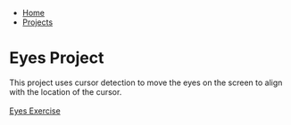 <link href="https://cdn.jsdelivr.net/npm/bootstrap@5.1.3/dist/css/bootstrap.min.css" rel="stylesheet" integrity="sha384-1BmE4kWBq78iYhFldvKuhfTAU6auU8tT94WrHftjDbrCEXSU1oBoqyl2QvZ6jIW3" crossorigin="anonymous">

<nav class="navbar navbar-expand-lg navbar-light bg-light">
  <div class="container-fluid">
      <ul class="navbar-nav">
        <li class="nav-item">
          <a class="nav-link active" aria-current="page" href="home.html">Home</a>
        </li>
        <li class="nav-item">
          <a class="nav-link" href="projects.html">Projects</a>
        </li>
      </ul>
    </div>
</nav>


# Eyes Project
This project uses cursor detection to move the eyes on the screen to align with the location of the cursor. <br><br>
<a href = "https://zkm5022.github.io/eyes/"> Eyes Exercise </a>
